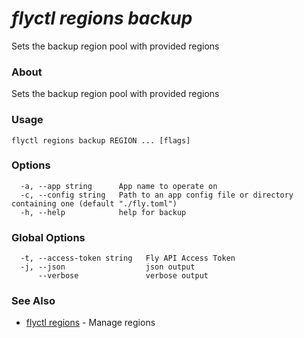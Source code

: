 # _flyctl regions backup_

Sets the backup region pool with provided regions

### About

Sets the backup region pool with provided regions

### Usage
~~~
flyctl regions backup REGION ... [flags]
~~~

### Options

~~~
  -a, --app string      App name to operate on
  -c, --config string   Path to an app config file or directory containing one (default "./fly.toml")
  -h, --help            help for backup
~~~

### Global Options

~~~
  -t, --access-token string   Fly API Access Token
  -j, --json                  json output
      --verbose               verbose output
~~~

### See Also

* [flyctl regions](/docs/flyctl/regions/)	 - Manage regions

